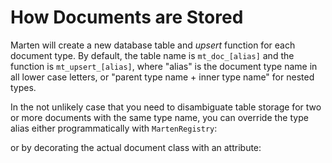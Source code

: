 # How Documents are Stored

Marten will create a new database table and _upsert_ function for each document type. By default, the table name is
`mt_doc_[alias]` and the function is `mt_upsert_[alias]`, where "alias" is the document type name in all lower case letters, or "parent type name + inner type name" for nested types.

In the not unlikely case that you need to disambiguate table storage for two or more documents with the same type name, you can override the type alias either programmatically with `MartenRegistry`:

<!-- snippet: sample_marten-registry-to-override-document-alias -->
<!-- endSnippet -->

or by decorating the actual document class with an attribute:

<!-- snippet: sample_using-document-alias-attribute -->
<!-- endSnippet -->
